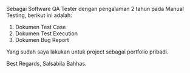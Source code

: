 Sebagai Software QA Tester dengan pengalaman 2 tahun pada Manual Testing, berikut ini adalah:
1. Dokumen Test Case
2. Dokumen Test Execution
3. Dokumen Bug Report

Yang sudah saya lakukan untuk project sebagai portfolio pribadi.

Best Regards, 
Salsabila Bahhas.

